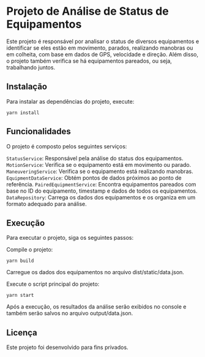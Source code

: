 # Projeto de Análise de Status de Equipamentos
Este projeto é responsável por analisar o status de diversos equipamentos e identificar se eles estão em movimento, parados, realizando manobras ou em colheita, com base em dados de GPS, velocidade e direção. Além disso, o projeto também verifica se há equipamentos pareados, ou seja, trabalhando juntos.

## Instalação
Para instalar as dependências do projeto, execute:

```
yarn install
```

## Funcionalidades
O projeto é composto pelos seguintes serviços:

`StatusService`: Responsável pela análise do status dos equipamentos.
`MotionService`: Verifica se o equipamento está em movimento ou parado.
`ManeuveringService`: Verifica se o equipamento está realizando manobras.
`EquipmentDataService`: Obtém pontos de dados próximos ao ponto de referência.
`PairedEquipmentService`: Encontra equipamentos pareados com base no ID do equipamento, timestamp e dados de todos os equipamentos.
`DataRepository`: Carrega os dados dos equipamentos e os organiza em um formato adequado para análise.

## Execução
Para executar o projeto, siga os seguintes passos:

Compile o projeto:
```
yarn build
```

Carregue os dados dos equipamentos no arquivo dist/static/data.json.

Execute o script principal do projeto:

```
yarn start
```

Após a execução, os resultados da análise serão exibidos no console e também serão salvos no arquivo output/data.json.

## Licença
Este projeto foi desenvolvido para fins privados.
